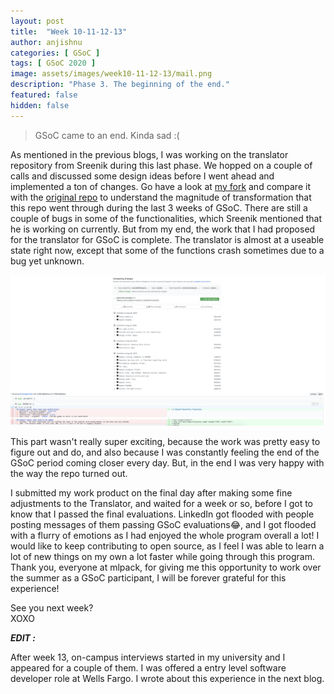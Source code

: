 ```yaml
---
layout: post
title:  "Week 10-11-12-13"
author: anjishnu
categories: [ GSoC ]
tags: [ GSoC 2020 ]
image: assets/images/week10-11-12-13/mail.png
description: "Phase 3. The beginning of the end."
featured: false
hidden: false
---
```


> GSoC came to an end. Kinda sad :(

As mentioned in the previous blogs, I was working on the translator repository
from Sreenik during this last phase. We hopped on a couple of calls and
discussed some design ideas before I went ahead and implemented a ton of
changes. Go have a look at [my fork](https://github.com/iamshnoo/mlpack-Tensorflow-Translator)
and compare it with the [original repo](https://github.com/sreenikSS/mlpack-Tensorflow-Translator)
to understand the magnitude of
transformation that this repo went through during the last 3 weeks of GSoC.
There are still a couple of bugs in some of the functionalities, which Sreenik
mentioned that he is working on currently. But from my end, the work that I had
proposed for the translator for GSoC is complete. The translator is almost at a
useable state right now, except that some of the functions crash sometimes due
to a bug yet unknown.

<div align="center">
<img src="../assets/images/week10-11-12-13/translator.png">
<p></p>
</div>

This part wasn't really super exciting, because the work was pretty easy to
figure out and do, and also because I was constantly feeling the end of the GSoC
period coming closer every day. But, in the end I was very happy with the way
the repo turned out.

I submitted my work product on the final day after making some fine adjustments
to the Translator, and waited for a week or so, before I got to know that I
passed the final evaluations. LinkedIn got flooded with people posting messages
of them passing GSoC evaluations😂, and I got flooded with a flurry of emotions as
I had enjoyed the whole program overall a lot! I would like to keep contributing
to open source, as I feel I was able to learn a lot of new things on my own a lot
faster while going through this program. Thank you, everyone at mlpack, for
giving me this opportunity to work over the summer as a GSoC participant, I will
be forever grateful for this experience!

See you next week?<br>
XOXO

***EDIT :***

After week 13, on-campus interviews started in my university and I appeared for a
couple of them. I was offered a entry level software developer role at Wells
Fargo. I wrote about this experience in the next blog.
